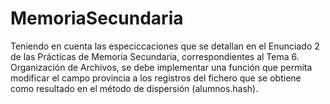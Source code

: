 # MemoriaSecundaria
Teniendo en cuenta las especiccaciones que se detallan en el Enunciado 2 de las Prácticas de Memoria Secundaria, correspondientes al Tema 6. Organización de Archivos, se debe implementar una función que permita modificar el campo provincia a los registros del fichero que se obtiene como resultado en el método de dispersión (alumnos.hash).

